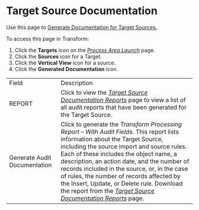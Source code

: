 # Target Source Documentation

<div class="use">

Use this page to [Generate Documentation for Target
Sources.](../Use_Cases/Generate_Documentation.htm)

</div>

To access this page in Transform:

1.  Click the **Targets** icon on the *[Process Area
    Launch](Process_Area_Launch.htm)* page.
2.  Click the **Sources** icon for a Target.
3.  Click the **Vertical View** icon for a source.
4.  Click the **Generated Documentation**
icon.

|                              |                                                                                                                                                                                                                                                                                                                                                                                                                                                                                                                            |
| ---------------------------- | -------------------------------------------------------------------------------------------------------------------------------------------------------------------------------------------------------------------------------------------------------------------------------------------------------------------------------------------------------------------------------------------------------------------------------------------------------------------------------------------------------------------------- |
| Field                        | Description                                                                                                                                                                                                                                                                                                                                                                                                                                                                                                                |
| REPORT                       | Click to view the *[Target Source Documentation Reports](Target_Source_Documentation_Reports.htm)* page to view a list of all audit reports that have been generated for the Target Source.                                                                                                                                                                                                                                                                                                                                |
| Generate Audit Documentation | Click to generate the *Transform Processing Report – With Audit Fields*. This report lists information about the Target Source, including the source import and source rules. Each of these includes the object name, a description, an action date, and the number of records included in the source, or, in the case of rules, the number of records affected by the Insert, Update, or Delete rule. Download the report from the *[Target Source Documentation Reports](Target_Source_Documentation_Reports.htm)* page. |
